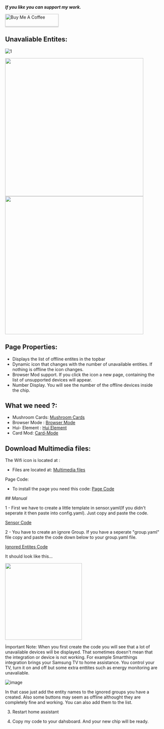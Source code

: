 _**If you like you can support my work.**_

<a href="https://www.buymeacoffee.com/berkansezer" target="_blank"><img src="https://www.buymeacoffee.com/assets/img/custom_images/orange_img.png" alt="Buy Me A Coffee" style="height: 41px !important;width: 174px !important;box-shadow: 0px 3px 2px 0px rgba(190, 190, 190, 0.5) !important;-webkit-box-shadow: 0px 3px 2px 0px rgba(190, 190, 190, 0.5) !important;" ></a> 

## Unavaliable Entites:
![1](https://github.com/berkansezer77/home-assistant/assets/84282504/4539a74d-a228-4213-850f-3d1423fef3e8)

<img src="https://github.com/berkansezer77/home-assistant/assets/84282504/4539a74d-a228-4213-850f-3d1423fef3e8" width="450">

<img src="https://github.com/berkansezer77/home-assistant/assets/84282504/2b16d120-e9f7-4412-b231-a922ac60fd52" width="450">

## Page Properties:

- Displays the list of offline entites in the topbar
- Dynamic icon that changes with the number of unavailable entities. If nothing is offline the icon changes.
- Browser Mod support. If you click the icon a new page, containing the list of unsupported devices will appear. 
- Number Display. You will see the number of the offline devices inside the chip.

## What we need ?:

- Mushroom Cards: [Mushroom Cards](https://github.com/piitaya/lovelace-mushroom)
- Browser Mode : [Browser Mode](https://github.com/thomasloven/hass-browser_mod)
- Hui- Element : [Hui Element](https://github.com/thomasloven/lovelace-hui-element)
- Card Mod: [Card-Mode](https://github.com/thomasloven/lovelace-card-mod)

## Download Multimedia files:

The Wifi icon is located at : 

- Files are located at: [Multimedia files](https://github.com/berkansezer77/home-assistant/blob/main/custom-cards/unavailable-entities/offline.png)

Page Code: 

- To install the page you need this code: [Page Code](https://github.com/berkansezer77/home-assistant/blob/main/custom-cards/unavailable-entities/page-code)

_## Manual_

1 - First we have to create a little template in sensor.yaml(If you didn't seperate it then paste into config.yaml). Just copy and paste the code.

[Sensor Code ](https://github.com/berkansezer77/home-assistant/blob/main/custom-cards/unavailable-entities/unavailable-entities-sensor.yaml)

2 - You have to create an ignore Group. If you have a seperate "group.yaml" file copy and paste the code down below to your group.yaml file. 

[Ignored Entites Code ](https://github.com/berkansezer77/home-assistant/blob/main/custom-cards/unavailable-entities/unavailable-entities-sensor.yaml)

It should look like this...

<img src="https://github.com/berkansezer77/home-assistant/assets/84282504/7f2f2cf9-142c-45ad-bb82-7bee04c10375" width="250">


İmportant Note: When you first create the code you will see that a lot of unavailable devices will be displayed. That sometimes doesn't mean that the integration or device is not working. For example Smartthings integration brings your Samsung TV to home assistance. You control your TV, turn it on and off but some extra enttites such as energy monitoring are unavaliable. 

![image](https://github.com/berkansezer77/home-assistant/assets/84282504/5b8a2cc7-a90f-43af-a932-17b4b2ccee57)

In that case just add the entity names to the ignored groups you have a created. Also some buttons may seem as offline althought they are completely fine and working. You can also add them to the list.

3) Restart home assistant

4) Copy my code to your dahsboard. And your new chip will be ready. 
